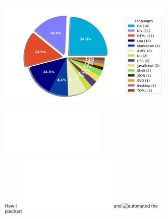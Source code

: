 ![Weekly Commit Distribution Per Language](./commit_distribution.png?beep-boop-8)

![Resume / CV](./cv-master.pdf)

How I ![created](./analyze_contributions.py) and ![automated](./.github/workflows/weekly_contributions.yml) the piechart
